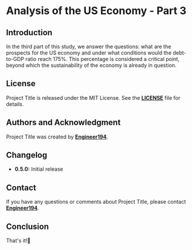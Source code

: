 # **Analysis of the US Economy - Part 3**

## **Introduction**

In the third part of this study, we answer the questions: what are the prospects for the US economy and under what conditions would the debt-to-GDP ratio reach 175%. This percentage is considered a critical point, beyond which the sustainability of the economy is already in question.

## **License**

Project Title is released under the MIT License.
See the **[LICENSE](https://www.blackbox.ai/share/LICENSE)** file for details.

## **Authors and Acknowledgment**

Project Title was created by **[Engineer194](https://github.com/Engineer194/Engineer194)**.

## **Changelog**

- **0.5.0:** Initial release

## **Contact**

If you have any questions or comments about Project Title, please contact **[Engineer194](engine@abv.bg)**.

## **Conclusion**

That's it!👋
